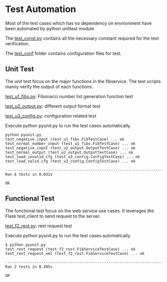 # Test Automation
Most of the test cases which has no dependency on environment have been automated by python unittest module

The [test_const.py](test_const.py) contains all the necessary constant required for the test verification.

The [test_conf](test_conf)	folder contains configuration files for test.


## Unit Test ##
The unit test focus on the major functions in the fibservice. The test scripts mainly verify the output of each functions.

[test_u1_fibs.py](unit_test/test_u1_fibs.py): Fibonacci number list generation function test

[test_u2_output.py](unit_test/test_u2_output.py): different output format test

[test_u3_config.py](unit_test/test_u3_config.py): configuration related test

Execute python pyunit.py to run the test cases automatically.

```
python pyunit.py
test_negative_input (test_u1_fibs.FibTestCase) ... ok
test_normal_number_input (test_u1_fibs.FibTestCase) ... ok
test_negative_input (test_u2_output.OutputTestCase) ... ok
test_normal_output (test_u2_output.OutputTestCase) ... ok
test_load_invalid_cfg (test_u3_config.ConfigTestCase) ... ok
test_load_valid_cfg (test_u3_config.ConfigTestCase) ... ok

----------------------------------------------------------------------
Ran 6 tests in 0.031s

OK
```

## Functional Test ##

The functional test focus on the web service use cases. It leverages the Flask test_client to send request to the server.

[test_f2_rest.py](func_test/test_f2_rest.py): rest request test

Execute python pyunit.py to run the test cases automatically.

```
$ python pyunit.py
test_rest_request (test_f2_rest.FibServiceTestCase) ... ok
test_rest_request_xml (test_f2_rest.FibServiceTestCase) ... ok

----------------------------------------------------------------------
Ran 2 tests in 0.395s

OK
```
